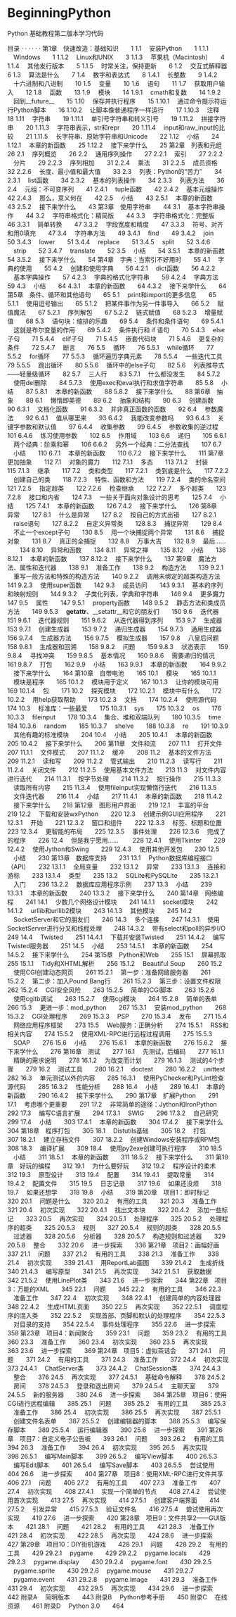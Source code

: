 # BeginningPython
Python 基础教程第二版本学习代码

目录  · · · · · ·
第1章　快速改造：基础知识　　1
1.1 　安装Python　　1
1.1.1 　Windows　　1
1.1.2 　Linux和UNIX　　3
1.1.3 　苹果机（Macintosh）　　4
1.1.4 　其他发行版本　　5
1.1.5 　时常关注，保持更新　　6
1.2 　交互式解释器　　6
1.3 　算法是什么　　7
1.4 　数字和表达式　　8
1.4.1 　长整数　　9
1.4.2 　十六进制和八进制　　10
1.5 　变量　　10
1.6 　语句　　11
1.7 　获取用户输入　　12
1.8 　函数　　13
1.9 　模块　　14
1.9.1 　cmath和复数　　14
1.9.2 　回到__future__　　15
1.10 　保存并执行程序　　15
1.10.1 　通过命令提示符运行Python脚本　　16
1.10.2 　让脚本像普通程序一样运行　　17
1.10.3 　注释　　18
1.11 　字符串　　19
1.11.1 　单引号字符串和转义引号　　19
1.11.2 　拼接字符串　　20
1.11.3 　字符串表示，str和repr　　20
1.11.4 　input和raw_input的比较　　21
1.11.5 　长字符串、原始字符串和Unicode　　22
1.12 　小结　　24
1.12.1 　本章的新函数　　25
1.12.2 　接下来学什么　　25
第2章　列表和元组　　26
2.1 　序列概览　　26
2.2 　通用序列操作　　27
2.2.1 　索引　　27
2.2.2 　分片　　29
2.2.3 　序列相加　　31
2.2.4 　乘法　　31
2.2.5 　成员资格　　32
2.2.6 　长度、最小值和最大值　　33
2.3 　列表：Python的“苦力”　　34
2.3.1 　list函数　　34
2.3.2 　基本的列表操作　　34
2.3.3 　列表方法　　36
2.4 　元组：不可变序列　　41
2.4.1 　tuple函数　　42
2.4.2 　基本元组操作　　42
2.4.3 　那么，意义何在　　42
2.5 　小结　　43
2.5.1 　本章的新函数　　43
2.5.2 　接下来学什么　　43
第3章　使用字符串　　44
3.1 　基本字符串操作　　44
3.2 　字符串格式化：精简版　　44
3.3 　字符串格式化：完整版　　46
3.3.1 　简单转换　　47
3.3.2 　字段宽度和精度　　47
3.3.3 　符号、对齐和用0填充　　47
3.4 　字符串方法　　49
3.4.1 　find　　49
3.4.2 　join　　50
3.4.3 　lower　　51
3.4.4 　replace　　51
3.4.5 　split　　52
3.4.6 　strip　　52
3.4.7 　translate　　52
3.5 　小结　　54
3.5.1 　本章的新函数　　54
3.5.2 　接下来学什么　　54
第4章　字典：当索引不好用时　　55
4.1 　字典的使用　　55
4.2 　创建和使用字典　　56
4.2.1 　dict函数　　56
4.2.2 　基本字典操作　　57
4.2.3 　字典的格式化字符串　　58
4.2.4 　字典方法　　59
4.3 　小结　　64
4.3.1 　本章的新函数　　64
4.3.2 　接下来学什么　　64
第5章　条件、循环和其他语句　　65
5.1 　print和import的更多信息　　65
5.1.1 　使用逗号输出　　65
5.1.2 　把某件事作为另一件事导入　　66
5.2 　赋值魔法　　67
5.2.1 　序列解包　　67
5.2.2 　链式赋值　　68
5.2.3 　增量赋值　　68
5.3 　语句块：缩排的乐趣　　69
5.4 　条件和条件语句　　69
5.4.1 　这就是布尔变量的作用　　69
5.4.2 　条件执行和 if 语句　　70
5.4.3 　else子句　　71
5.4.4 　elif子句　　71
5.4.5 　嵌套代码块　　71
5.4.6 　更复杂的条件　　72
5.4.7 　断言　　76
5.5 　循环　　76
5.5.1 　while循环　　77
5.5.2 　for循环　　77
5.5.3 　循环遍历字典元素　　78
5.5.4 　一些迭代工具　　79
5.5.5 　跳出循环　　80
5.5.6 　循环中的else子句　　82
5.6 　列表推导式——轻量级循环　　82
5.7 　三人行　　83
5.7.1 　什么都没发生　　84
5.7.2 　使用del删除　　84
5.7.3 　使用exec和eval执行和求值字符串　　85
5.8 　小结　　87
5.8.1 　本章的新函数　　88
5.8.2 　接下来学什么　　88
第6章　抽象　　89
6.1 　懒惰即美德　　89
6.2 　抽象和结构　　90
6.3 　创建函数　　90
6.3.1 　文档化函数　　91
6.3.2 　并非真正函数的函数　　92
6.4 　参数魔法　　92
6.4.1 　值从哪里来　　93
6.4.2 　我能改变参数吗　　93
6.4.3 　关键字参数和默认值　　97
6.4.4 　收集参数　　99
6.4.5 　参数收集的逆过程　　101
6.4.6 　练习使用参数　　102
6.5 　作用域　　103
6.6 　递归　　105
6.6.1 　两个经典：阶乘和幂　　106
6.6.2 　另外一个经典：二分法查找　　107
6.7 　小结　　110
6.7.1 　本章的新函数　　110
6.7.2 　接下来学什么　　111
第7章　更加抽象　　112
7.1 　对象的魔力　　112
7.1.1 　多态　　113
7.1.2 　封装　　115
7.1.3 　继承　　117
7.2 　类和类型　　117
7.2.1 　类到底是什么　　117
7.2.2 　创建自己的类　　118
7.2.3 　特性、函数和方法　　119
7.2.4 　类的命名空间　　121
7.2.5 　指定超类　　122
7.2.6 　检查继承　　122
7.2.7 　多个超类　　123
7.2.8 　接口和内省　　124
7.3 　一些关于面向对象设计的思考　　125
7.4 　小结　　125
7.4.1 　本章的新函数　　126
7.4.2 　接下来学什么　　126
第8章　异常　　127
8.1 　什么是异常　　127
8.2 　按自己的方式出错　　127
8.2.1 　raise语句　　127
8.2.2 　自定义异常类　　128
8.3 　捕捉异常　　129
8.4 　不止一个except子句　　130
8.5 　用一个块捕捉两个异常　　131
8.6 　捕捉对象　　131
8.7 　真正的全捕捉　　132
8.8 　万事大吉　　132
8.9 　最后…… 　　134
8.10 　异常和函数　　134
8.11 　异常之禅　　135
8.12 　小结　　136
8.12.1 　本章的新函数　　137
8.12.2 　接下来学什么　　137
第9章　魔法方法、属性和迭代器　　138
9.1 　准备工作　　138
9.2 　构造方法　　139
9.2.1 　重写一般方法和特殊的构造方法　　140
9.2.2 　调用未绑定的超类构造方法　　141
9.2.3 　使用super函数　　142
9.3 　成员访问　　143
9.3.1 　基本的序列和映射规则　　144
9.3.2 　子类化列表，字典和字符串　　146
9.4 　更多魔力　　147
9.5 　属性　　147
9.5.1 　property函数　　148
9.5.2 　静态方法和类成员方法　　149
9.5.3 　__getattr__、__setattr__和它的朋友们　　150
9.6 　迭代器　　151
9.6.1 　迭代器规则　　151
9.6.2 　从迭代器得到序列　　153
9.7 　生成器　　153
9.7.1 　创建生成器　　153
9.7.2 　递归生成器　　154
9.7.3 　通用生成器　　156
9.7.4 　生成器方法　　156
9.7.5 　模拟生成器　　157
9.8 　八皇后问题　　158
9.8.1 　生成器和回溯　　158
9.8.2 　问题　　159
9.8.3 　状态表示　　159
9.8.4 　寻找冲突　　159
9.8.5 　基本情况　　160
9.8.6 　需要递归的情况　　161
9.8.7 　打包　　162
9.9 　小结　　163
9.9.1 　本章的新函数　　164
9.9.2 　接下来学什么　　164
第10章　自带电池　　165
10.1 　模块　　165
10.1.1 　模块是程序　　165
10.1.2 　模块用于定义　　167
10.1.3 　让你的模块可用　　169
10.1.4 　包　　171
10.2 　探究模块　　172
10.2.1 　模块中有什么　　172
10.2.2 　用help获取帮助　　173
10.2.3 　文档　　174
10.2.4 　使用源代码　　174
10.3 　标准库：一些最爱　　175
10.3.1 　sys　　175
10.3.2 　os　　176
10.3.3 　fileinput　　178
10.3.4 　集合、堆和双端队列　　180
10.3.5 　time　　184
10.3.6 　random　　185
10.3.7 　shelve　　188
10.3.8 　re　　191
10.3.9 　其他有趣的标准模块　　204
10.4 　小结　　205
10.4.1 　本章的新函数　　205
10.4.2 　接下来学什么　　206
第11章　文件和流　　207
11.1 　打开文件　　207
11.1.1 　文件模式　　207
11.1.2 　缓冲　　208
11.2 　基本的文件方法　　209
11.2.1 　读和写　　209
11.2.2 　管式输出　　210
11.2.3 　读写行　　211
11.2.4 　关闭文件　　212
11.2.5 　使用基本文件方法　　213
11.3 　对文件内容进行迭代　　214
11.3.1 　按字节处理　　214
11.3.2 　按行操作　　215
11.3.3 　读取所有内容　　215
11.3.4 　使用fileinput实现懒惰行迭代　　216
11.3.5 　文件迭代器　　216
11.4 　小结　　217
11.4.1 　本章的新函数　　218
11.4.2 　接下来学什么　　218
第12章　图形用户界面　　219
12.1 　丰富的平台　　219
12.2 　下载和安装wxPython　　220
12.3 　创建示例GUI应用程序　　221
12.3.1 　开始　　221
12.3.2 　窗口和组件　　222
12.3.3 　标签、标题和位置　　223
12.3.4 　更智能的布局　　225
12.3.5 　事件处理　　226
12.3.6 　完成了的程序　　226
12.4 　但是我宁愿用…… 　　228
12.4.1 　使用Tkinter　　229
12.4.2 　使用Jython和Swing　　229
12.4.3 　使用其他开发包　　230
12.5 　小结　　230
第13章　数据库支持　　231
13.1 　Python数据库编程接口（API）　　232
13.1.1 　全局变量　　232
13.1.2 　异常　　233
13.1.3 　连接和游标　　233
13.1.4 　类型　　235
13.2 　SQLite和PySQLite　　235
13.2.1 　入门　　236
13.2.2 　数据库应用程序示例　　237
13.3 　小结　　239
13.3.1 　本章的新函数　　240
13.3.2 　接下来学什么　　240
第14章　网络编程　　241
14.1 　少数几个网络设计模块　　241
14.1.1 　socket模块　　242
14.1.2 　urllib和urllib2模块　　243
14.1.3 　其他模块　　245
14.2 　SocketServer和它的朋友们　　246
14.3 　多个连接　　247
14.3.1 　使用SocketServer进行分叉和线程处理　　248
14.3.2 　带有select和poll的异步I/O　　249
14.4 　Twisted　　251
14.4.1 　下载并安装Twisted　　251
14.4.2 　编写Twisted服务器　　251
14.5 　小结　　253
14.5.1 　本章的新函数　　254
14.5.2 　接下来学什么　　254
第15章　Python和Web　　255
15.1 　屏幕抓取　　255
15.1.1 　Tidy和XHTML解析　　256
15.1.2 　Beautiful Soup　　260
15.2 　使用CGI创建动态网页　　261
15.2.1 　第一步：准备网络服务器　　261
15.2.2 　第二步：加入Pound Bang行　　261
15.2.3 　第三步：设置文件权限　　262
15.2.4 　CGI安全风险　　263
15.2.5 　简单的CGI脚本　　263
15.2.6 　使用cgitb调试　　263
15.2.7 　使用cgi模块　　264
15.2.8 　简单的表单　　266
15.3 　更进一步：mod_python　　267
15.3.1 　安装mod_python　　268
15.3.2 　CGI处理程序　　269
15.3.3 　PSP　　270
15.3.4 　发布　　271
15.4 　网络应用程序框架　　273
15.5 　Web服务：正确分析　　274
15.5.1 　RSS和相关内容　　274
15.5.2 　使用XML-RPC进行远程过程调用　　275
15.5.3 　SOAP　　276
15.6 　小结　　276
15.6.1 　本章的新函数　　276
15.6.2 　接下来学什么　　276
第16章　测试　　277
16.1 　先测试，后编码　　277
16.1.1 　精确的需求说明　　278
16.1.2 　为改变而计划　　279
16.1.3 　测试的4个步骤　　279
16.2 　测试工具　　280
16.2.1 　doctest　　280
16.2.2 　unittest　　282
16.3 　单元测试以外的内容　　285
16.3.1 　使用PyChecker和PyLint检查源代码　　285
16.3.2 　性能分析　　288
16.4 　小结　　289
16.4.1 　本章的新函数　　290
16.4.2 　接下来学什么　　290
第17章　扩展Python　　291
17.1 　考虑哪个更重要　　291
17.2 　非常简单的途径：Jython和IronPython　　292
17.3 　编写C语言扩展　　294
17.3.1 　SWIG　　296
17.3.2 　自己研究　　299
17.4 　小结　　303
17.4.1 　本章的新函数　　304
17.4.2 　接下来学什么　　304
第18章　程序打包　　305
18.1 　Distutils基础　　305
18.2 　打包　　307
18.2.1 　建立存档文件　　307
18.2.2 　创建Windows安装程序或RPM包　　308
18.3 　编译扩展　　309
18.4 　使用py2exe创建可执行程序　　310
18.5 　小结　　311
18.5.1 　本章的新函数　　311
18.5.2 　接下来学什么　　311
第19章　好玩的编程　　312
19.1 　为什么要好玩　　312
19.2 　程序设计的柔术　　312
19.3 　原型设计　　313
19.4 　配置　　314
19.4.1 　提取常量　　314
19.4.2 　配置文件　　315
19.5 　日志记录　　317
19.6 　如果还没烦　　318
19.7 　如果还想学　　318
19.8 　小结　　319
第20章　项目1：即时标记　　320
20.1 　问题是什么　　320
20.2 　有用的工具　　321
20.3 　准备工作　　321
20.4 　初次实现　　322
20.4.1 　找出文本块　　322
20.4.2 　添加一些标记　　323
20.5 　再次实现　　324
20.5.1 　处理程序　　325
20.5.2 　处理程序的超类　　325
20.5.3 　规则　　327
20.5.4 　规则的超类　　328
20.5.5 　过滤器　　328
20.5.6 　分析器　　328
20.5.7 　构造规则和过滤器　　329
20.5.8 　整合　　332
20.6 　进一步探索　　336
第21章　项目2：画幅好画　　337
21.1 　问题　　337
21.2 　有用的工具　　338
21.3 　准备工作　　338
21.4 　初次实现　　339
21.4.1 　用ReportLab画图　　339
21.4.2 　生成折线　　340
21.4.3 　编写原型　　341
21.5 　再次实现　　342
21.5.1 　获取数据　　342
21.5.2 　使用LinePlot类　　343
21.6 　进一步探索　　344
第22章　项目3：万能的XML　　345
22.1 　问题　　345
22.2 　有用的工具　　346
22.3 　准备工作　　347
22.4 　初次实现　　348
22.4.1 　创建简单的内容处理器　　348
22.4.2 　生成HTML页面　　350
22.5 　再次实现　　352
22.5.1 　调度程序的混入类　　352
22.5.2 　实现首部、页脚和默认的处理程序　　354
22.5.3 　对目录的支持　　354
22.5.4 　事件处理程序　　355
22.6 　进一步探索　　358
第23章　项目4：新闻聚合　　359
23.1 　问题　　359
23.2 　有用的工具　　360
23.3 　准备工作　　360
23.4 　初次实现　　360
23.5 　再次实现　　363
23.6 　进一步探索　　369
第24章　项目5：虚拟茶话会　　371
24.1 　问题　　371
24.2 　有用的工具　　371
24.3 　准备工作　　372
24.4 　初次实现　　373
24.4.1 　ChatServer类　　373
24.4.2 　ChatSession类　　374
24.4.3 　整合　　376
24.5 　再次实现　　377
24.5.1 　基础命令解释　　378
24.5.2 　房间　　378
24.5.3 　登录和退出房间　　379
24.5.4 　主聊天室　　379
24.5.5 　新的服务器　　380
24.6 　进一步探索　　384
第25章　项目6：使用CGI进行远程编辑　　385
25.1 　问题　　385
25.2 　有用的工具　　385
25.3 　准备工作　　386
25.4 　初次实现　　386
25.5 　再次实现　　387
25.5.1 　创建文件名表单　　387
25.5.2 　创建编辑器的脚本　　388
25.5.3 　编写保存脚本　　389
25.5.4 　运行编辑器　　390
25.6 　进一步探索　　391
第26章　项目7：自定义电子公告板　　393
26.1 　问题　　393
26.2 　有用的工具　　394
26.3 　准备工作　　394
26.4 　初次实现　　395
26.5 　再次实现　　398
26.5.1 　编写Main脚本　　399
26.5.2 　编写View脚本　　400
26.5.3 　编写Edit脚本　　401
26.5.4 　编写Save脚本　　403
26.5.5 　尝试使用　　404
26.6 　进一步探索　　404
第27章　项目8：使用XML-RPC进行文件共享　　406
27.1 　问题　　406
27.2 　有用的工具　　407
27.3 　准备工作　　407
27.4 　初次实现　　408
27.4.1 　实现一个简单的节点　　408
27.4.2 　尝试使用首次实现　　413
27.5 　再次实现　　414
27.5.1 　创建客户端界面　　414
27.5.2 　引发异常　　415
27.5.3 　验证文件名　　416
27.5.4 　尝试使用再次实现　　419
27.6 　进一步探索　　420
第28章　项目9：文件共享2——GUI版本　　421
28.1 　问题　　421
28.2 　有用的工具　　421
28.3 　准备工作　　421
28.4 　初次实现　　422
28.5 　再次实现　　424
28.6 　进一步探索　　427
第29章　项目10：DIY街机游戏　　428
29.1 　问题　　428
29.2 　有用的工具　　429
29.2.1 　pygame　　429
29.2.2 　pygame.locals　　429
29.2.3 　pygame.display　　430
29.2.4 　pygame.font　　430
29.2.5 　pygame.sprite　　430
29.2.6 　pygame.mouse　　431
29.2.7 　pygame.event　　431
29.2.8 　pygame.image　　431
29.3 　准备工作　　431
29.4 　初次实现　　432
29.5 　再次实现　　434
29.6 　进一步探索　　442
附录A 　简明版本　　443
附录B 　Python参考手册　　450
附录C 　在线资源　　461
附录D 　Python 3.0　　464
